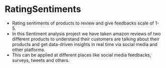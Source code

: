 # RatingSentiments
- Rating sentiments of products to review and give feedbacks scale of 1-5.
- In this Sentiment analysis project we have taken amazon reviews of two different products to understand their customers are talking about their products and get data-driven insights in real time via social media and other platforms. 
- This can be applied at different places like social media feedbacks, surveys, tweets and others.
